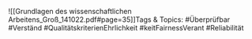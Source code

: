 
![[Grundlagen des wissenschaftlichen Arbeitens_Groß_141022.pdf#page=35]]Tags & Topics:
   #Überprüfbar
   #Verständ
   #QualitätskriterienEhrlichkeit
   #keitFairnessVerant
   #Reliabilität
